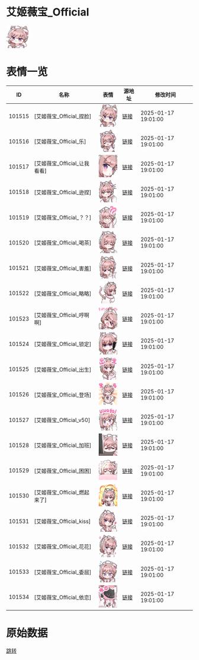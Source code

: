 # 艾姬薇宝_Official

<img src="./cover.png" height="60" alt="cover" />

# 表情一览

|ID|名称|表情|源地址|修改时间|
|----|----|----|----|----|
|101515|[艾姬薇宝_Official_捏脸]|<img src="./pic/101515_%5B艾姬薇宝_Official_捏脸%5D.png" height="60" alt="捏脸"/>|[链接](https://i0.hdslb.com/bfs/garb/a5701a8332f5719d1721fae238275cc0474d91f3.png)|2025-01-17 19:01:00|
|101516|[艾姬薇宝_Official_乐]|<img src="./pic/101516_%5B艾姬薇宝_Official_乐%5D.png" height="60" alt="乐"/>|[链接](https://i0.hdslb.com/bfs/garb/6c3230bf3b0304598a2eb71f601df7ec80cd6b85.png)|2025-01-17 19:01:00|
|101517|[艾姬薇宝_Official_让我看看]|<img src="./pic/101517_%5B艾姬薇宝_Official_让我看看%5D.png" height="60" alt="让我看看"/>|[链接](https://i0.hdslb.com/bfs/garb/d5a61c88ddd2a8d73de00f3572126c94db1ab0c5.png)|2025-01-17 19:01:00|
|101518|[艾姬薇宝_Official_逊捏]|<img src="./pic/101518_%5B艾姬薇宝_Official_逊捏%5D.png" height="60" alt="逊捏"/>|[链接](https://i0.hdslb.com/bfs/garb/2b406ad5659b30e696b8fd6b60e2b8072968026d.png)|2025-01-17 19:01:00|
|101519|[艾姬薇宝_Official_？？]|<img src="./pic/101519_%5B艾姬薇宝_Official_？？%5D.png" height="60" alt="？？"/>|[链接](https://i0.hdslb.com/bfs/garb/3ad41a0fa033808fa50091bfa81f7a9db31a04b7.png)|2025-01-17 19:01:00|
|101520|[艾姬薇宝_Official_喝茶]|<img src="./pic/101520_%5B艾姬薇宝_Official_喝茶%5D.png" height="60" alt="喝茶"/>|[链接](https://i0.hdslb.com/bfs/garb/48219b18ec5655bda6fb54bd39ba811c74aa10e7.png)|2025-01-17 19:01:00|
|101521|[艾姬薇宝_Official_害羞]|<img src="./pic/101521_%5B艾姬薇宝_Official_害羞%5D.png" height="60" alt="害羞"/>|[链接](https://i0.hdslb.com/bfs/garb/9add87e5c91543e3b9ec853efd812b7a4f6f1ae6.png)|2025-01-17 19:01:00|
|101522|[艾姬薇宝_Official_略略]|<img src="./pic/101522_%5B艾姬薇宝_Official_略略%5D.png" height="60" alt="略略"/>|[链接](https://i0.hdslb.com/bfs/garb/544494592c4870b448ee8aa53db5c31e9ab4ebb0.png)|2025-01-17 19:01:00|
|101523|[艾姬薇宝_Official_哼啊啊]|<img src="./pic/101523_%5B艾姬薇宝_Official_哼啊啊%5D.png" height="60" alt="哼啊啊"/>|[链接](https://i0.hdslb.com/bfs/garb/ff7d8027a30749b0e58bb4d1acc4b2e59ac7ab92.png)|2025-01-17 19:01:00|
|101524|[艾姬薇宝_Official_锁定]|<img src="./pic/101524_%5B艾姬薇宝_Official_锁定%5D.png" height="60" alt="锁定"/>|[链接](https://i0.hdslb.com/bfs/garb/59f654af4c7a9eb2e9648b813b00ec1a2e09a54a.png)|2025-01-17 19:01:00|
|101525|[艾姬薇宝_Official_出生]|<img src="./pic/101525_%5B艾姬薇宝_Official_出生%5D.png" height="60" alt="出生"/>|[链接](https://i0.hdslb.com/bfs/garb/a818a2a89b0beede9087908fea405e298003b2e3.png)|2025-01-17 19:01:00|
|101526|[艾姬薇宝_Official_登场]|<img src="./pic/101526_%5B艾姬薇宝_Official_登场%5D.png" height="60" alt="登场"/>|[链接](https://i0.hdslb.com/bfs/garb/91d421655193a28d9b517323427b9640c99ea687.png)|2025-01-17 19:01:00|
|101527|[艾姬薇宝_Official_v50]|<img src="./pic/101527_%5B艾姬薇宝_Official_v50%5D.png" height="60" alt="v50"/>|[链接](https://i0.hdslb.com/bfs/garb/801c0cb5bae363b361de808209f3fcef6cadf594.png)|2025-01-17 19:01:00|
|101528|[艾姬薇宝_Official_加班]|<img src="./pic/101528_%5B艾姬薇宝_Official_加班%5D.png" height="60" alt="加班"/>|[链接](https://i0.hdslb.com/bfs/garb/aecf87f6f64a6ad9db7bbab8f1bb22fd87c087bd.png)|2025-01-17 19:01:00|
|101529|[艾姬薇宝_Official_困困]|<img src="./pic/101529_%5B艾姬薇宝_Official_困困%5D.png" height="60" alt="困困"/>|[链接](https://i0.hdslb.com/bfs/garb/4764d105d83dd2ca9783ba0b5f989efd0b4d1b7c.png)|2025-01-17 19:01:00|
|101530|[艾姬薇宝_Official_燃起来了]|<img src="./pic/101530_%5B艾姬薇宝_Official_燃起来了%5D.png" height="60" alt="燃起来了"/>|[链接](https://i0.hdslb.com/bfs/garb/d9d80041e91d3afb0d5c3a4ba0d4d28b97b35537.png)|2025-01-17 19:01:00|
|101531|[艾姬薇宝_Official_kiss]|<img src="./pic/101531_%5B艾姬薇宝_Official_kiss%5D.png" height="60" alt="kiss"/>|[链接](https://i0.hdslb.com/bfs/garb/883bcf8360d3d3c596bc28e1dc721076d1e3ddf4.png)|2025-01-17 19:01:00|
|101532|[艾姬薇宝_Official_花花]|<img src="./pic/101532_%5B艾姬薇宝_Official_花花%5D.png" height="60" alt="花花"/>|[链接](https://i0.hdslb.com/bfs/garb/7dcf662c9a6ad4707f030d2a561e8ad215ae564d.png)|2025-01-17 19:01:00|
|101533|[艾姬薇宝_Official_委屈]|<img src="./pic/101533_%5B艾姬薇宝_Official_委屈%5D.png" height="60" alt="委屈"/>|[链接](https://i0.hdslb.com/bfs/garb/a53772f95dba8a8b689fae6790bb4210c12e4c32.png)|2025-01-17 19:01:00|
|101534|[艾姬薇宝_Official_依恋]|<img src="./pic/101534_%5B艾姬薇宝_Official_依恋%5D.png" height="60" alt="依恋"/>|[链接](https://i0.hdslb.com/bfs/garb/20d6e5ed3befcf75f19cbf4e1708683000e289e7.png)|2025-01-17 19:01:00|

# 原始数据

[跳转](./raw.json)

